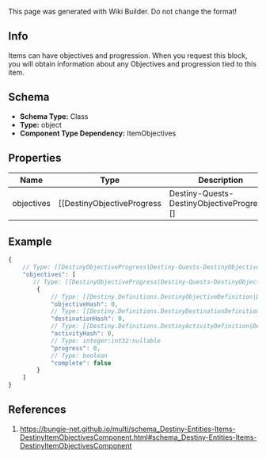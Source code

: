 <span class="wiki-builder">This page was generated with Wiki Builder. Do not change the format!</span>

## Info
Items can have objectives and progression. When you request this block, you will obtain information about any Objectives and progression tied to this item.

## Schema
* **Schema Type:** Class
* **Type:** object
* **Component Type Dependency:** ItemObjectives

## Properties
Name | Type | Description
---- | ---- | -----------
objectives | [[DestinyObjectiveProgress|Destiny-Quests-DestinyObjectiveProgress]][] | If the item has a hard association with objectives, your progress on them will be defined here. Objectives are our standard way to describe a series of tasks that have to be completed for a reward.

## Example
```javascript
{
    // Type: [[DestinyObjectiveProgress|Destiny-Quests-DestinyObjectiveProgress]][]
    "objectives": [
       // Type: [[DestinyObjectiveProgress|Destiny-Quests-DestinyObjectiveProgress]]
        {
            // Type: [[Destiny.Definitions.DestinyObjectiveDefinition|Destiny-Definitions-DestinyObjectiveDefinition]]:integer:uint32
            "objectiveHash": 0,
            // Type: [[Destiny.Definitions.DestinyDestinationDefinition|Destiny-Definitions-DestinyDestinationDefinition]]:integer:uint32:nullable
            "destinationHash": 0,
            // Type: [[Destiny.Definitions.DestinyActivityDefinition|Destiny-Definitions-DestinyActivityDefinition]]:integer:uint32:nullable
            "activityHash": 0,
            // Type: integer:int32:nullable
            "progress": 0,
            // Type: boolean
            "complete": false
        }
    ]
}

```

## References
1. https://bungie-net.github.io/multi/schema_Destiny-Entities-Items-DestinyItemObjectivesComponent.html#schema_Destiny-Entities-Items-DestinyItemObjectivesComponent
